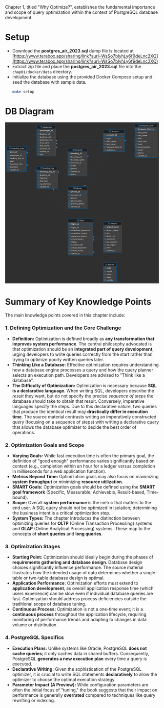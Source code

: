 Chapter 1, titled "Why Optimize?", establishes the fundamental importance and scope of query optimization within the context of PostgreSQL database development.

# Setup
- Download the **postgres_air_2023.sql** dump file is located at [https://www.terabox.app/sharing/link?surl=WsSo7blyhLy6f9deLnc2XQ](https://www.terabox.app/sharing/link?surl=WsSo7blyhLy6f9deLnc2XQ)
- Extract zip file and place the **postgres_air_2023.sql** file into the `chap01/docker/data` directory.
- Initialize the database using the provided Docker Compose setup and seed the database with sample data.
  ```bash
  make setup
  ```

# DB Diagram
![](./assets/db_er.png)

# Summary of Key Knowledge Points

The main knowledge points covered in this chapter include:

### 1. Defining Optimization and the Core Challenge

- **Definition:** Optimization is defined broadly as **any transformation that improves system performance**. The central philosophy advocated is that optimization should be an **integrated part of query development**, urging developers to write queries correctly from the start rather than trying to optimize poorly written queries later.
- **Thinking Like a Database:** Effective optimization requires understanding how a database engine processes a query and how the query planner selects an execution path. Developers are advised to "Think like a database".
- **The Difficulty of Optimization:** Optimization is necessary because **SQL is a declarative language**. When writing SQL, developers describe the _result_ they want, but do not specify the precise _sequence of steps_ the database should take to obtain that result. Conversely, imperative languages specify the steps. Due to this declarative nature, two queries that produce the identical result may **drastically differ in execution time**. The source material contrasts writing an imperatively constructed query (focusing on a sequence of steps) with writing a declarative query that allows the database optimizer to decide the best order of operations.

### 2. Optimization Goals and Scope

- **Varying Goals:** While fast execution time is often the primary goal, the definition of "good enough" performance varies significantly based on context (e.g., completion within an hour for a ledger versus completion in milliseconds for a web application function).
- **Metrics Beyond Time:** Optimization goals may also focus on maximizing **system throughput** or minimizing **resource utilization**.
- **SMART Goals:** Optimization goals should be defined using the **SMART goal framework** (Specific, Measurable, Achievable, Result-based, Time-bound).
- **Scope:** Overall **system performance** is the metric that matters to the end user. A SQL query should not be optimized in isolation; determining the business intent is a critical optimization step.
- **System Types:** The chapter introduces the distinction between optimizing queries for **OLTP** (Online Transaction Processing) systems and **OLAP** (Online Analytical Processing) systems. These map to the concepts of **short queries** and **long queries**.

### 3. Optimization Stages

- **Starting Point:** Optimization should ideally begin during the phases of **requirements gathering and database design**. Database design choices significantly influence performance. The source material illustrates how the intended usage of data determines whether a single-table or two-table database design is optimal.
- **Application Performance:** Optimization efforts must extend to **application development**, as overall application response time (which users experience) can be slow even if individual database queries are fast. Optimization should address process deficiencies outside the traditional scope of database tuning.
- **Continuous Process:** Optimization is not a one-time event; it is a **continuous process** throughout the application lifecycle, requiring monitoring of performance trends and adapting to changes in data volume or distribution.

### 4. PostgreSQL Specifics

- **Execution Plans:** Unlike systems like Oracle, PostgreSQL **does not cache queries**; it only caches data in shared buffers. Consequently, PostgreSQL **generates a new execution plan** every time a query is executed.
- **Declarative Writing:** Given the sophistication of the PostgreSQL optimizer, it is crucial to write SQL statements **declaratively** to allow the optimizer to choose the optimal execution strategy.
- **Parameter Impact (A Preview):** While configuration parameters are often the initial focus of "tuning," the book suggests that their impact on performance is generally **overrated** compared to techniques like query rewriting or indexing.
